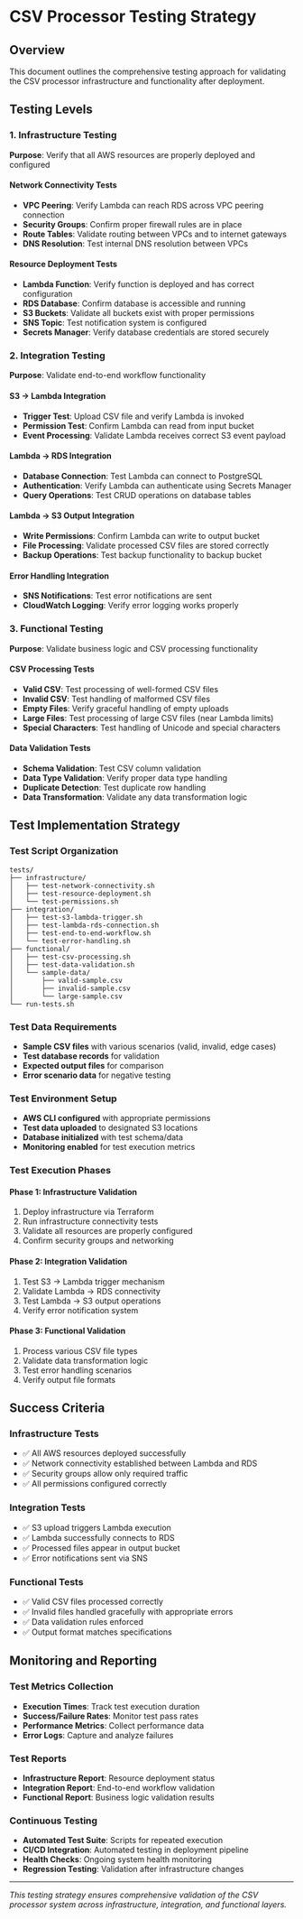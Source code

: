 # CSV Processor Testing Strategy

## Overview

This document outlines the comprehensive testing approach for validating the CSV processor infrastructure and functionality after deployment.

## Testing Levels

### 1. Infrastructure Testing
**Purpose**: Verify that all AWS resources are properly deployed and configured

#### Network Connectivity Tests
- **VPC Peering**: Verify Lambda can reach RDS across VPC peering connection
- **Security Groups**: Confirm proper firewall rules are in place
- **Route Tables**: Validate routing between VPCs and to internet gateways
- **DNS Resolution**: Test internal DNS resolution between VPCs

#### Resource Deployment Tests  
- **Lambda Function**: Verify function is deployed and has correct configuration
- **RDS Database**: Confirm database is accessible and running
- **S3 Buckets**: Validate all buckets exist with proper permissions
- **SNS Topic**: Test notification system is configured
- **Secrets Manager**: Verify database credentials are stored securely

### 2. Integration Testing
**Purpose**: Validate end-to-end workflow functionality

#### S3 → Lambda Integration
- **Trigger Test**: Upload CSV file and verify Lambda is invoked
- **Permission Test**: Confirm Lambda can read from input bucket
- **Event Processing**: Validate Lambda receives correct S3 event payload

#### Lambda → RDS Integration  
- **Database Connection**: Test Lambda can connect to PostgreSQL
- **Authentication**: Verify Lambda can authenticate using Secrets Manager
- **Query Operations**: Test CRUD operations on database tables

#### Lambda → S3 Output Integration
- **Write Permissions**: Confirm Lambda can write to output bucket
- **File Processing**: Validate processed CSV files are stored correctly
- **Backup Operations**: Test backup functionality to backup bucket

#### Error Handling Integration
- **SNS Notifications**: Test error notifications are sent
- **CloudWatch Logging**: Verify error logging works properly

### 3. Functional Testing
**Purpose**: Validate business logic and CSV processing functionality

#### CSV Processing Tests
- **Valid CSV**: Test processing of well-formed CSV files
- **Invalid CSV**: Test handling of malformed CSV files
- **Empty Files**: Verify graceful handling of empty uploads
- **Large Files**: Test processing of large CSV files (near Lambda limits)
- **Special Characters**: Test handling of Unicode and special characters

#### Data Validation Tests
- **Schema Validation**: Test CSV column validation
- **Data Type Validation**: Verify proper data type handling
- **Duplicate Detection**: Test duplicate row handling
- **Data Transformation**: Validate any data transformation logic


## Test Implementation Strategy

### Test Script Organization
```
tests/
├── infrastructure/
│   ├── test-network-connectivity.sh
│   ├── test-resource-deployment.sh
│   └── test-permissions.sh
├── integration/
│   ├── test-s3-lambda-trigger.sh
│   ├── test-lambda-rds-connection.sh
│   ├── test-end-to-end-workflow.sh
│   └── test-error-handling.sh
├── functional/
│   ├── test-csv-processing.sh
│   ├── test-data-validation.sh
│   └── sample-data/
│       ├── valid-sample.csv
│       ├── invalid-sample.csv
│       └── large-sample.csv
└── run-tests.sh
```

### Test Data Requirements
- **Sample CSV files** with various scenarios (valid, invalid, edge cases)
- **Test database records** for validation
- **Expected output files** for comparison
- **Error scenario data** for negative testing

### Test Environment Setup
- **AWS CLI configured** with appropriate permissions
- **Test data uploaded** to designated S3 locations
- **Database initialized** with test schema/data
- **Monitoring enabled** for test execution metrics

### Test Execution Phases

#### Phase 1: Infrastructure Validation
1. Deploy infrastructure via Terraform
2. Run infrastructure connectivity tests
3. Validate all resources are properly configured
4. Confirm security groups and networking

#### Phase 2: Integration Validation  
1. Test S3 → Lambda trigger mechanism
2. Validate Lambda → RDS connectivity
3. Test Lambda → S3 output operations
4. Verify error notification system

#### Phase 3: Functional Validation
1. Process various CSV file types
2. Validate data transformation logic
3. Test error handling scenarios
4. Verify output file formats


## Success Criteria

### Infrastructure Tests
- ✅ All AWS resources deployed successfully
- ✅ Network connectivity established between Lambda and RDS
- ✅ Security groups allow only required traffic
- ✅ All permissions configured correctly

### Integration Tests  
- ✅ S3 upload triggers Lambda execution
- ✅ Lambda successfully connects to RDS
- ✅ Processed files appear in output bucket
- ✅ Error notifications sent via SNS

### Functional Tests
- ✅ Valid CSV files processed correctly
- ✅ Invalid files handled gracefully with appropriate errors
- ✅ Data validation rules enforced
- ✅ Output format matches specifications


## Monitoring and Reporting

### Test Metrics Collection
- **Execution Times**: Track test execution duration
- **Success/Failure Rates**: Monitor test pass rates
- **Performance Metrics**: Collect performance data
- **Error Logs**: Capture and analyze failures

### Test Reports
- **Infrastructure Report**: Resource deployment status
- **Integration Report**: End-to-end workflow validation
- **Functional Report**: Business logic validation results

### Continuous Testing
- **Automated Test Suite**: Scripts for repeated execution
- **CI/CD Integration**: Automated testing in deployment pipeline
- **Health Checks**: Ongoing system health monitoring
- **Regression Testing**: Validation after infrastructure changes

---

*This testing strategy ensures comprehensive validation of the CSV processor system across infrastructure, integration, and functional layers.*